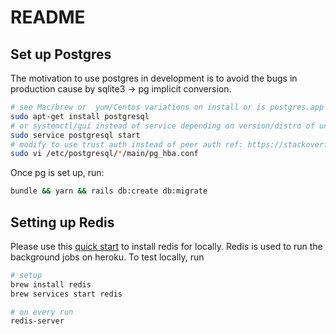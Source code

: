 # README

## Set up Postgres

The motivation to use postgres in development is to avoid the bugs in production
cause by sqlite3 -> pg implicit conversion.

```bash
# see Mac/brew or  yum/Centos variations on install or is postgres.app on mac
sudo apt-get install postgresql
# or systemctl/gui instead of service depending on version/distro of unix
sudo service postgresql start
# modify to use trust auth instead of peer auth ref: https://stackoverflow.com/questions/18664074/
sudo vi /etc/postgresql/*/main/pg_hba.conf
```

Once pg is set up, run:

```bash
bundle && yarn && rails db:create db:migrate
```

## Setting up Redis

Please use this [quick start](https://redis.io/topics/quickstart)
to install redis for locally.
Redis is used to run the background jobs on heroku. To test locally, run

```bash
# setup
brew install redis
brew services start redis

# on every run
redis-server
```
